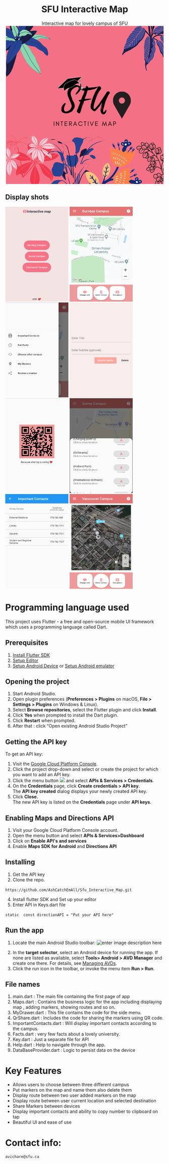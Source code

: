 
# <div align="center">SFU Interactive Map</div>

<div align="center">Interactive map for lovely campus of SFU</div>

<div align="center"><img src ="SFU.png" style="vertical-align:middle"></div>

## Display shots

<img src ="Screenshot_20200624-002505~01.png" width="200" height="300">     <img src ="Screenshot_20200624-002512~01.png" width="200" height="300">     <img src ="Screenshot_20200624-002518~01.png" width="200" height="300">     <img src ="Screenshot_20200624-002532~01.png" width="200" height="300">     <img src ="Screenshot_20200624-002541~01.png" width="200" height="300">     <img src ="Screenshot_20200624-002558~01.png" width="200" height="300">     <img src ="Screenshot_20200624-002606~01.png" width="200" height="300">     <img src ="Screenshot_20200624-002622~01.png" width="200" height="300">

# Programming language used

This project uses Flutter - a free and open-source mobile UI framework which uses a programming language called Dart.

## Prerequisites
1) [Install Flutter SDK](https://flutter.dev/docs/get-started/install) 
2) [Setup Editor](https://flutter.dev/docs/get-started/editor) 
3) [Setup Android Device](https://flutter.dev/docs/get-started/install/windows#set-up-your-android-device) or [Setup Android emulator](https://flutter.dev/docs/get-started/install/windows#set-up-the-android-emulator)


## Opening the project 
1.  Start Android Studio.
2.  Open plugin preferences (**Preferences > Plugins** on macOS, **File > Settings > Plugins** on Windows & Linux).
3.  Select **Browse repositories**, select the Flutter plugin and click **Install**.
4.  Click **Yes** when prompted to install the Dart plugin.
5.  Click **Restart** when prompted.
6. After that : click “Open existing Android Studio Project”

## Getting the API key
To get an API key:

1.  Visit the [Google Cloud Platform Console](https://cloud.google.com/console/google/maps-apis/overview).
2.  Click the project drop-down and select or create the project for which you want to add an API key.
3.  Click the menu button ![](https://developers.google.com/maps/documentation/images/nav-menu.png) and select **APIs & Services > Credentials**.
4.  On the **Credentials** page, click **Create credentials > API key**.  
    The **API key created** dialog displays your newly created API key.
5.  Click **Close.**  
    The new API key is listed on the **Credentials** page under **API keys**.  
   
   ## Enabling Maps and Directions API 
   1) Visit your Google Cloud Platform Console account.
   2) Open the menu button and select **APIs & Services>Dashboard**
   3) Click on **Enable API's and services** 
   4) Enable **Maps SDK for Android** and **Directions API**


## Installing

1. Get the API key 
2. Clone the repo.

`https://github.com/AshCatchEmAll/Sfu_Interactive_Map.git`

4. Install flutter SDK and Set up your editor 
5. Enter API in Keys.dart file 

`static  const directionAPI = "Put your API here"`

## Run the app
1) Locate the main Android Studio toolbar:
![enter image description here](https://flutter.dev/assets/tools/android-studio/main-toolbar-857fe8c36d38020e27b502ec643ea8b1716edbe150cc6e39e3560f8fb7bda5b2.png)
2.  In the **target selector**, select an Android device for running the app. If none are listed as available, select **Tools> Android > AVD Manager** and create one there. For details, see [Managing AVDs](https://developer.android.com/studio/run/managing-avds).
3.   Click the run icon in the toolbar, or invoke the menu item **Run > Run**.

## File names 
1. main.dart : The main file containing the first page of app 
2. Maps.dart : 	Contains the business logic for the app including displaying map , adding markers, showing routes and so on.
3. MyDrawer.dart : This file contains the code for the side menu.
4. QrShare.dart : Includes the code for sharing the markers using QR code.
5. ImportantContacts.dart : Will display important contacts according to the campus.
6. Facts.dart : very few facts about a lovely university.
7. Key.dart : Just a separate file for API
8. Help.dart : Help to navigate through the app.
9. DataBaseProvider.dart : Logic to persist data on the device 

# Key Features
- Allows users to choose between three different campus 
- Put markers on the map and name them also delete them 
- Display route between two user added markers on the map 
- Display route between user current location and selected destination
- Share Markers between devices 
- Display important contacts and ability to copy number to clipboard on tap
- Beautiful UI and ease of use

 # Contact info: 
 ```
 avichare@sfu.ca
 ```



